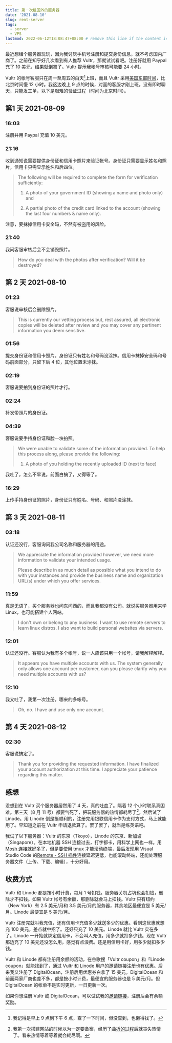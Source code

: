 ```yaml
---
title: 第一次租国外的服务器
date: '2021-08-10'
slug: rent-server
tags:
  - server
  - VPS
lastmod: 2022-06-12T18:08:47+08:00 # remove this line if the content is actually changed
---
```


最近想租个服务器玩玩，因为我讨厌手机号注册和提交身份信息，就不考虑国内厂商了。之前在知乎好几次看到有人推荐 Vultr，那就试试看吧。注册好就用 Paypal 充了 10 美元，结果就倒霉了。Vultr 提示我帐号审核可能要 24 小时。

Vultr 的帐号客服只在周一至周五的白天[^tian]上班，而且 Vultr 采用[美国东部时间](https://zh.wikipedia.org/zh-cn/%E5%8C%97%E7%BE%8E%E4%B8%9C%E9%83%A8%E6%97%B6%E5%8C%BA)，比北京时间慢 12 小时。我这边晚上 9 点的时候，对面的客服才刚上班。没有即时聊天，只能发工单，以下是艰难的验证过程（时间为北京时间）。

[^tian]: 我记得是早上 9 点到下午 6 点，查了一下时间，但没查到，也懒得找了。

## 第1 天 2021-08-09

### 16:03

注册并用 Paypal 充值 10 美元。

### 21:16

收到通知说需要提供身份证和信用卡照片来验证帐号。身份证只需要显示姓名和照片，信用卡只需显示姓名和后四位。

> The following will be required to complete the form for verification sufficiently:
> 
> 1. A photo of your government ID (showing a name and photo only) and
> 
> 2. A partial photo of the credit card linked to the account (showing the last four numbers & name only).

注意，要抹掉信用卡安全码，不然有被盗用的风险。

### 21:40

我问客服审核后会不会销毁照片。

> How do you deal with the photos after verification? Will it be destroyed?

## 第 2 天 2021-08-10

### 01:23

客服说审核后会删除照片。

> This is currently our vetting process but, rest assured, all electronic copies will be deleted after review and you may cover any pertinent information you deem sensitive.

### 01:56

提交身份证和信用卡照片。身份证只有姓名和号码没涂抹。信用卡抹掉安全码和号码前面部分，只留下后 4 位，其他位置未涂抹。

### 02:19

客服说要拍到身份证的照片才行。

### 02:24

补发带照片的身份证。

### 04:39

客服说要手持身份证和脸一块拍照。

> We were unable to validate some of the information provided. To help this process along, please provide the following:
>
> 1. A photo of you holding the recently uploaded ID (next to face)

我吐了，怎么不早说。前面白搞了，又得等了。

### 16:29

上传手持身份证的照片，身份证只有姓名、号码、和照片没涂抹。

## 第 3 天 2021-08-11

### 03:18

认证还没行，客服询问我公司名称和服务器的用途。

> We appreciate the information provided however, we need more information to validate your intended usage.
>
> Please describe in as much detail as possible what you intend to do with your instances and provide the business name and organization URL(s) under which you offer services.

### 11:59

真是无语了，买个服务器也问东问西的，而且我都没有公司。就说买服务器用来学 Linux，也可能搭建个人网站。

> I don't own or belong to any business. I want to use remote servers to learn linux distros. I also want to build personal websites via servers.

### 12:01

认证还没行。客服认为我有多个帐号，说一人应该只用一个帐号，请我解释解释。

> It appears you have multiple accounts with us. The system generally only allows one account per customer, can you please clarify why you need multiple accounts with us?

### 12:10

我又吐了，我第一次注册，哪来的多帐号。

> Oh, no. I have and use only one account.

## 第 4 天 2021-08-12

### 02:30

客服说搞定了。

> Thank you for providing the requested information. I have finalized your account authorization at this time. I appreciate your patience regarding this matter.

## 感想

没想到在 Vultr 买个服务器居然用了 4 天，真的吐血了。隔着 12 个小时联系真困难。第三天（8 月 11 号）都要气死了，把玩服务器的热情都耗尽了[^le]，然后试了 Linode。用 Linode 倒是挺顺利的，注册完用银联信用卡作为支付方式，马上就能用了。早知道之前在 Vultr 申请退款算了。罢了罢了，就当是练英语吧。

[^le]: 我第一次搭建网站的时候以为一定要备案，经历了[曲折的过程](http://disq.us/p/2ev0ji9)后就丧失热情了。看来热情等着等着就会耗尽啊。

我试了以下服务器：Vultr 的东京（Tkoyo），Linode 的东京、新加坡（Singapore）。在本地机器 SSH 连接过去，打字都卡，用科学上网也一样。用 [Mosh 连接就好多了](https://twitter.com/CyrusYip10/status/1425347251560271874)，但是要使用 tmux 才能滚动终端，最后发现用 Visual Studio Code 的[Remote - SSH 插件](https://marketplace.visualstudio.com/items?itemName=ms-vscode-remote.remote-ssh)连接延迟更低，也能滚动终端，还能处理服务器文件（上传、下载、编辑），十分好用。

## 收费方式

Vultr 和 Linode 都是按小时计费，每月 1 号扣钱。服务器关机占坑也会扣钱，删除才不扣钱。如果 Vultr 帐号有余额，那删除就会马上扣钱。Vultr 只有纽约（New York）有 2.5 美元/月和 3.5 美元/月的服务器，其余地区最便宜是 5 美元/月。Linode 最便宜是 5 美元/月。

Vultr 注册完就叫我充值，还有信用卡充值多少就送多少的优惠。看到这优惠就想充 100 美元，差点就中招了。还好只充了 10 美元。Linode 就比 Vultr 实在多了。Linode 一开始就绑定信用卡，不会叫人充值，用多少就扣多少钱。现在 Vultr 那边充了 10 美元还没怎么用，感觉有点浪费。还是用信用卡好，用多少就扣多少钱。

Vultr 和 Linode 都有注册用余额的活动，在谷歌搜「Vultr coupon」和「Linode coupon」就能找到了，通过 Vultr 和 Linode 用户的邀请链接注册也有优惠。后来我又注册了 DigitalOcean，注册后用优惠券白拿了 15 美元。DigitalOcean 和前面两家厂商也差不多，都是按小时计费，最便宜的服务器也是 5 美元/月。但 DigitalOcean 的帐单不是实时更新，一日更新一次。

如果你想注册 Vultr 或 DigitalOcean，可以试试我的[邀请链接](/zh-cn/donate/)，注册后会有余额奖励。
